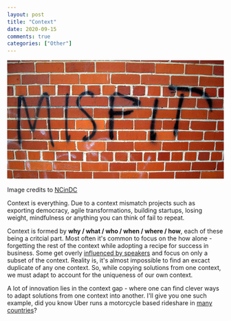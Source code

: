 ```yaml
---
layout: post
title: "Context"
date: 2020-09-15
comments: true
categories: ["Other"]
---
```


![Misfit](/images/misfit.jpg)

Image credits to [NCinDC](https://flic.kr/p/5kNo6M)

Context is everything. Due to a context mismatch projects such as exporting democracy, agile transformations, building startups, losing weight, mindfulness or anything you can think of fail to repeat.

Context is formed by **why / what / who / when / where / how**, each of these being a critcial part. Most often it's common to focus on the how alone - forgetting the rest of the context while adopting a recipe for success in business. Some get overly [influenced by speakers](https://en.wikipedia.org/wiki/Simon_Sinek) and focus on only a subset of the context. Reality is, it's almost impossible to find an excact duplicate of any one context. So, while copying solutions from one context, we must adapt to account for the uniqueness of our own context.


A lot of innovation lies in the context gap - where one can find clever ways to adapt solutions from one context into another. I'll give you one such example, did you know Uber runs a motorcycle based rideshare in [many countries](https://www.uber.com/en-BD/blog/dhaka/dhaka-moto/)?

